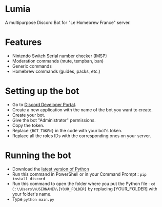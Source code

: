 # Lumia
A multipurpose Discord Bot for "Le Homebrew France" server.

# Features
- Nintendo Switch Serial number checker (IMSP)
- Moderation commands (mute, tempban, ban)
- Generic commands
- Homebrew commands (guides, packs, etc.)

# Setting up the bot

- Go to [Discord Developer Portal](https://discord.com/developers/applications).
- Create a new application with the name of the bot you want to create.
- Create your bot.
- Give the bot "Administrator" permissions.
- Copy the token.
- Replace ``{BOT_TOKEN}`` in the code with your bot's token. 
- Replace all the roles IDs with the corresponding ones on your server. 

# Running the bot

- Download the [latest version of Python](https://www.python.org/downloads/)
- Run this command in PowerShell or in your Command Prompt : ``pip install discord``
- Run this command to open the folder where you put the Python file : ``cd C:\\Users\%USERNAME%\[YOUR_FOLDER]`` by replacing [YOUR_FOLDER] with your folder's name.
- Type ``python main.py``
